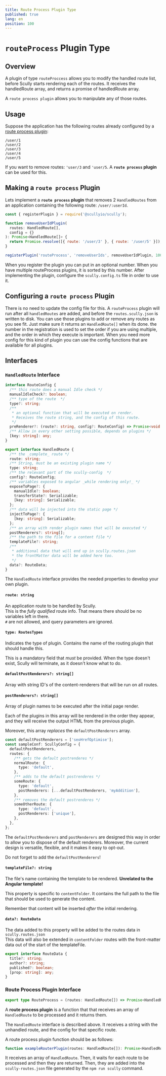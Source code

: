 ```yaml
---
title: Route Process Plugin Type
published: true
lang: en
position: 100
---
```


# `routeProcess` Plugin Type

## Overview

A plugin of type `routeProccess` allows you to modify the handled route list, before Scully starts rendering each of the routes.
It receives the handledRoute array, and returns a promise of handledRoute array.

A `route process plugin` allows you to manipulate any of those routes.

## Usage

Suppose the application has the following routes already configured by a [route process plugin](/docs/Reference/plugins/types/router):

```
/user/1
/user/2
/user/3
/user/4
/user/5
```

If you want to remove routes: `'user/3` and `'user/5`. A **`route process` plugin** can be used for this.

## Making a `route process` Plugin

Lets implement a **`route process` plugin** that removes 2 `HandledRoutes` from an application containing the following route: `/user/:userId`.

```javascript
const { registerPlugin } = require('@scullyio/scully');

function removeUserIdPlugin(
  routes: HandledRoute[],
  config = {}
): Promise<HandledRoute[]> {
  return Promise.resolve([{ route: '/user/3' }, { route: '/user/5' }]);
}

registerPlugin('routeProcess', 'removeUserIds', removeUserIdPlugin, 100);
```

When you register the plugin you can put in an optional number. When you have multiple routeProcess plugins, it is sorted by this number.
After implementing the plugin, configure the `scully.config.ts` file in order to use it.

## Configuring a `route process` Plugin

There is no need to update the config file for this. A `routeProcess` plugin will run after all `handledRoutes` are added, and before the `routes.scully.json` is written to disk. You can use those plugins to add or remove any routes as you see fit. Just make sure it returns an `HandledRoute[]` when its done.
the number in the registration is used to set the order if you are using multiple, and the order in which they execute is important.
When you need more config for this kind of plugin you can use the config functions that are available for all plugins.

## Interfaces

### `HandledRoute` Interface

```typescript
interface RouteConfig {
  /** this route does a manual Idle check */
  manualIdleCheck?: boolean;
  /** type of the route  */
  type?: string;
  /**
   * an optional function that will be executed on render.
   * Receives the route string, and the config of this route.
   */
  preRenderer?: (route?: string, config?: RouteConfig) => Promise<void | false>;
  /** Allow in every other setting possible, depends on plugins */
  [key: string]: any;
}

export interface HandledRoute {
  /** the _complete_ route */
  route: string;
  /** String, must be an existing plugin name */
  type: string;
  /** the relevant part of the scully-config  */
  config?: RouteConfig;
  /** variables exposed to angular _while rendering only!_ */
  exposeToPage?: {
    manualIdle?: boolean;
    transferState?: Serializable;
    [key: string]: Serializable;
  };
  /** data will be injected into the static page */
  injectToPage?: {
    [key: string]: Serializable;
  };
  /** an array with render plugin names that will be executed */
  postRenderers?: string[];
  /** the path to the file for a content file */
  templateFile?: string;
  /**
   * additional data that will end up in scully.routes.json
   * the frontMatter data will be added here too.
   */
  data?: RouteData;
}
```

The `HandledRoute` interface provides the needed properties to develop your own plugin.

#### `route: string`

An application route to be handled by Scully.  
This is the _fully qualified_ route info. That means there should be no variables left in there.  
`#` are not allowed, and query parameters are ignored.

#### `type: RoutesTypes`

Indicates the type of plugin. Contains the name of the routing plugin that should handle this.

This is a mandatory field that _must_ be provided. When the type doesn't exist, Scully will terminate, as it doesn't know what to do.

#### `defaultPostRenderers?: string[]`

Array with string ID's of the content-renderers that will be run on all routes.

#### `postRenderers?: string[]`

Array of plugin names to be executed after the initial page render.

Each of the plugins in this array will be rendered in the order they appear, and they will receive the output HTML from the previous plugin.

Moreover, this array _replaces_ the `defaultPostRenderers` array.

```typescript
const defaultPostRenderers = ['seoHrefOptimise'];
const sampleConf: ScullyConfig = {
  defaultPostRenderers,
  routes: {
    /** gets the default postrenderes */
    normalRoute: {
      type: 'default',
    },
    /** adds to the default postrenderes */
    someRoute: {
      type: 'default',
      postRenderers: [...defaultPostRenderers, 'myAddition'],
    },
    /** removes the default postrenderes */
    someOtherRoute: {
      type: 'default',
      postRenderers: ['unique'],
    },
  },
};
```

The `defaultPostRenderers` and `postRenderers` are designed this way in order to allow you to dispose of the default renderers. Moreover, the current design is versatile, flexible, and it makes it easy to opt-out.

Do not forget to add the `defaultPostRenderers`!

#### `templateFile?: string`

The file's name containing the template to be rendered. **Unrelated to the Angular template!**

This property is specific to `contentFolder`. It contains the full path to the file that should be used to generate the content.

Remember that content will be inserted _after_ the initial rendering.

#### `data?: RouteData`

The data added to this property will be added to the routes data in `scully.routes.json`  
This data will also be extended in `contentFolder` routes with the front-matter data out of the start of the templateFile.

```typescript
export interface RouteData {
  title?: string;
  author?: string;
  published?: boolean;
  [prop: string]: any;
}
```

### Route Process Plugin Interface

```typescript
export type RouteProcess = (routes: HandledRoute[]) => Promise<HandledRoute[]>;
```

A **route process plugin** is a function that that receives an array of `HandledRoute` to be processed and it returns them.

The `HandledRoute` interface is described above. It receives a string with the unhandled route, and the config for that specific route.

A route process plugin function should be as follows:

```typescript
function exampleRouterPlugin(routes: HandledRoute[]): Promise<HandledRoute[]> {}
```

It receives an array of `HandledRoute`. Then, it waits for each route to be processed and then they are returned.
Then, they are added into the `scully-routes.json` file generated by the `npm run scully` command.
